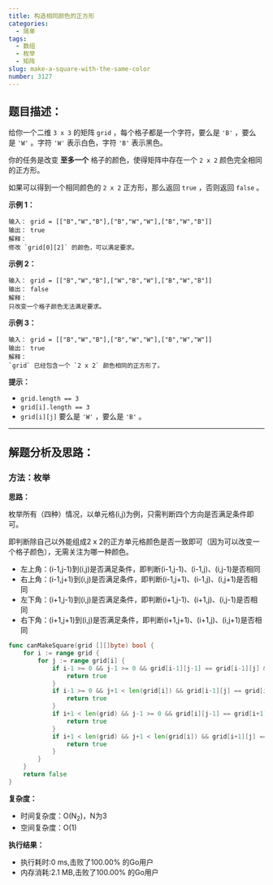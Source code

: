 ```yaml
---
title: 构造相同颜色的正方形
categories:
  - 简单
tags: 
  - 数组
  - 枚举
  - 矩阵
slug: make-a-square-with-the-same-color
number: 3127
---
```


## 题目描述：

给你一个二维 `3 x 3` 的矩阵 `grid` ，每个格子都是一个字符，要么是 `'B'` ，要么是 `'W'` 。字符 `'W'` 表示白色，字符 `'B'` 表示黑色。

你的任务是改变 **至多一个** 格子的颜色，使得矩阵中存在一个 `2 x 2` 颜色完全相同的正方形。

如果可以得到一个相同颜色的 `2 x 2` 正方形，那么返回 `true` ，否则返回 `false` 。

**示例 1：**

```
输入： grid = [["B","W","B"],["B","W","W"],["B","W","B"]]
输出： true
解释：
修改 `grid[0][2]` 的颜色，可以满足要求。
```
**示例 2：**

```
输入： grid = [["B","W","B"],["W","B","W"],["B","W","B"]]
输出： false
解释：
只改变一个格子颜色无法满足要求。
```
**示例 3：**

```
输入： grid = [["B","W","B"],["B","W","W"],["B","W","W"]]
输出： true
解释：
`grid` 已经包含一个 `2 x 2` 颜色相同的正方形了。
```
**提示：**

- `grid.length == 3`
- `grid[i].length == 3`
- `grid[i][j]` 要么是 `'W'` ，要么是 `'B'` 。

---
## 解题分析及思路：

### 方法：枚举

**思路：**

枚举所有（四种）情况，以单元格(i,j)为例，只需判断四个方向是否满足条件即可。

即判断除自己以外能组成2 x 2的正方单元格颜色是否一致即可（因为可以改变一个格子颜色），无需关注为哪一种颜色。

- 左上角：(i-1,j-1)到(i,j)是否满足条件，即判断(i-1,j-1)、(i-1,j)、(i,j-1)是否相同
- 右上角：(i-1,j+1)到(i,j)是否满足条件，即判断(i-1,j+1)、(i-1,j)、(i,j+1)是否相同
- 左下角：(i+1,j-1)到(i,j)是否满足条件，即判断(i+1,j-1)、(i+1,j)、(i,j-1)是否相同
- 右下角：(i+1,j+1)到(i,j)是否满足条件，即判断(i+1,j+1)、(i+1,j)、(i,j+1)是否相同

```go
func canMakeSquare(grid [][]byte) bool {
	for i := range grid {
		for j := range grid[i] {
			if i-1 >= 0 && j-1 >= 0 && grid[i-1][j-1] == grid[i-1][j] && grid[i][j-1] == grid[i-1][j] {
				return true
			}
			if i-1 >= 0 && j+1 < len(grid[i]) && grid[i-1][j] == grid[i-1][j+1] && grid[i][j+1] == grid[i-1][j+1] {
				return true
			}
			if i+1 < len(grid) && j-1 >= 0 && grid[i][j-1] == grid[i+1][j-1] && grid[i+1][j-1] == grid[i+1][j] {
				return true
			}
			if i+1 < len(grid) && j+1 < len(grid[i]) && grid[i+1][j] == grid[i][j+1] && grid[i+1][j] == grid[i+1][j+1] {
				return true
			}
		}
	}
	return false
}
```


**复杂度：**

- 时间复杂度：O(N<sub>2</sub>)，N为3
- 空间复杂度：O(1)

**执行结果：**

- 执行耗时:0 ms,击败了100.00% 的Go用户
- 内存消耗:2.1 MB,击败了100.00% 的Go用户
